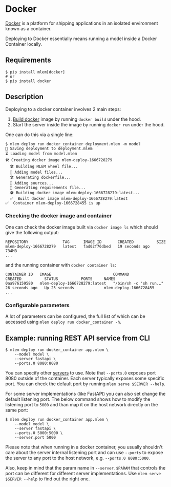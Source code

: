 # Docker

[Docker](https://docs.docker.com/get-started/overview/) is a platform for
shipping applications in an isolated environment known as a container.

Deploying to Docker essentially means running a model inside a Docker Container
locally.

## Requirements

```cli
$ pip install mlem[docker]
# or
$ pip install docker
```

## Description

Deploying to a docker container involves 2 main steps:

1. [Build docker](/doc/user-guide/building/docker) image by running
   `docker build` under the hood.
2. Start the server inside the image by running `docker run` under the hood.

One can do this via a single line:

```cli
$ mlem deploy run docker_container deployment.mlem -m model
💾 Saving deployment to deployment.mlem
⏳️ Loading model from model.mlem
🛠 Creating docker image mlem-deploy-1666728279
  🛠 Building MLEM wheel file...
  💼 Adding model files...
  🛠 Generating dockerfile...
  💼 Adding sources...
  💼 Generating requirements file...
  🛠 Building docker image mlem-deploy-1666728279:latest...
  ✅  Built docker image mlem-deploy-1666728279:latest
✅  Container mlem-deploy-1666728455 is up
```

### Checking the docker image and container

One can check the docker image built via `docker image ls` which should give the
following output:

```
REPOSITORY               TAG      IMAGE ID       CREATED          SIZE
mlem-deploy-1666728279   latest   fad02f76dbed   19 seconds ago   734MB
...
```

and the running container with `docker container ls`:

```
CONTAINER ID   IMAGE                           COMMAND                  CREATED          STATUS          PORTS     NAMES
0aa976159580   mlem-deploy-1666728279:latest   "/bin/sh -c 'sh run.…"   26 seconds ago   Up 25 seconds             mlem-deploy-1666728455
...
```

### Configurable parameters

A lot of parameters can be configured, the full list of which can be accessed
using `mlem deploy run docker_container -h`.

## Example: running REST API service from CLI

```cli
$ mlem deploy run docker_container app.mlem \
    --model model \
    --server fastapi \
    --ports.0 8080:8080
```

You can specify other [servers](/doc/user-guide/serving/) to use. Note that
`--ports.0` exposes port 8080 outside of the container. Each server typically
exposes some specific port. You can check the default port by running
`mlem serve $SERVER --help`.

For some server implementations (like FastAPI) you can also set change the
default listening port. The below command shows how to modify the listening port
to `5000` and than map it on the host network directly on the same port:

```cli
$ mlem deploy run docker_container app.mlem \
    --model model \
    --server fastapi \
    --ports.0 5000:5000 \
    --server.port 5000
```

Please note that when running in a docker container, you usually shouldn't care
about the server internal listening port and can use `--ports` to expose the
server to any port to the host network, e.g. `--ports.0 8080:5000`.

Also, keep in mind that the param name in `--server.$PARAM` that controls the
port can be different for different server implementations. Use
`mlem serve $SERVER --help` to find out the right one.
